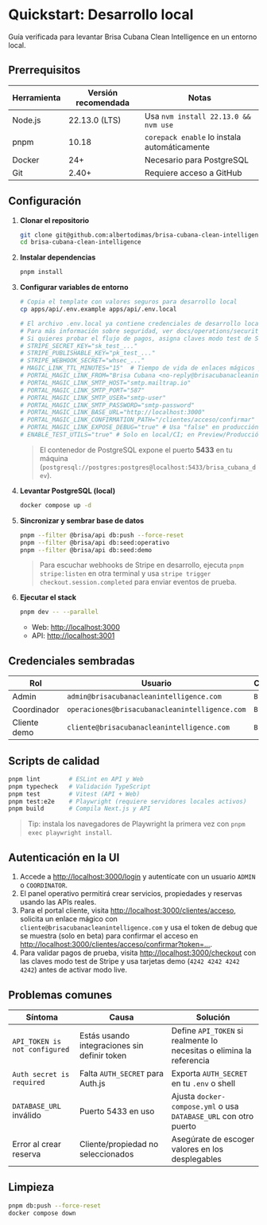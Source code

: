 # Quickstart: Desarrollo local

Guía verificada para levantar Brisa Cubana Clean Intelligence en un entorno local.

## Prerrequisitos

| Herramienta | Versión recomendada | Notas                                        |
| ----------- | ------------------- | -------------------------------------------- |
| Node.js     | 22.13.0 (LTS)       | Usa `nvm install 22.13.0 && nvm use`         |
| pnpm        | 10.18               | `corepack enable` lo instala automáticamente |
| Docker      | 24+                 | Necesario para PostgreSQL                    |
| Git         | 2.40+               | Requiere acceso a GitHub                     |

## Configuración

1. **Clonar el repositorio**
   ```bash
   git clone git@github.com:albertodimas/brisa-cubana-clean-intelligence.git
   cd brisa-cubana-clean-intelligence
   ```
2. **Instalar dependencias**
   ```bash
   pnpm install
   ```
3. **Configurar variables de entorno**

   ```bash
   # Copia el template con valores seguros para desarrollo local
   cp apps/api/.env.example apps/api/.env.local

   # El archivo .env.local ya contiene credenciales de desarrollo local seguras
   # Para más información sobre seguridad, ver docs/operations/security.md
   # Si quieres probar el flujo de pagos, asigna claves modo test de Stripe:
   # STRIPE_SECRET_KEY="sk_test_..."
   # STRIPE_PUBLISHABLE_KEY="pk_test_..."
   # STRIPE_WEBHOOK_SECRET="whsec_..."
   # MAGIC_LINK_TTL_MINUTES="15"  # Tiempo de vida de enlaces mágicos para el portal cliente
   # PORTAL_MAGIC_LINK_FROM="Brisa Cubana <no-reply@brisacubanacleanintelligence.com>"
   # PORTAL_MAGIC_LINK_SMTP_HOST="smtp.mailtrap.io"
   # PORTAL_MAGIC_LINK_SMTP_PORT="587"
   # PORTAL_MAGIC_LINK_SMTP_USER="smtp-user"
   # PORTAL_MAGIC_LINK_SMTP_PASSWORD="smtp-password"
   # PORTAL_MAGIC_LINK_BASE_URL="http://localhost:3000"
   # PORTAL_MAGIC_LINK_CONFIRMATION_PATH="/clientes/acceso/confirmar"
   # PORTAL_MAGIC_LINK_EXPOSE_DEBUG="true" # Usa "false" en producción para ocultar el token
   # ENABLE_TEST_UTILS="true" # Solo en local/CI; en Preview/Producción debe ser "false"
   ```

   > El contenedor de PostgreSQL expone el puerto **5433** en tu máquina (`postgresql://postgres:postgres@localhost:5433/brisa_cubana_dev`).

4. **Levantar PostgreSQL (local)**
   ```bash
   docker compose up -d
   ```
5. **Sincronizar y sembrar base de datos**

   ```bash
   pnpm --filter @brisa/api db:push --force-reset
   pnpm --filter @brisa/api db:seed:operativo
   pnpm --filter @brisa/api db:seed:demo
   ```

   > Para escuchar webhooks de Stripe en desarrollo, ejecuta `pnpm stripe:listen` en otra terminal y usa `stripe trigger checkout.session.completed` para enviar eventos de prueba.

6. **Ejecutar el stack**

   ```bash
   pnpm dev -- --parallel
   ```

   - Web: <http://localhost:3000>
   - API: <http://localhost:3001>

## Credenciales sembradas

| Rol          | Usuario                                        | Contraseña  |
| ------------ | ---------------------------------------------- | ----------- |
| Admin        | `admin@brisacubanacleanintelligence.com`       | `Brisa123!` |
| Coordinador  | `operaciones@brisacubanacleanintelligence.com` | `Brisa123!` |
| Cliente demo | `cliente@brisacubanacleanintelligence.com`     | `Brisa123!` |

## Scripts de calidad

```bash
pnpm lint        # ESLint en API y Web
pnpm typecheck   # Validación TypeScript
pnpm test        # Vitest (API + Web)
pnpm test:e2e    # Playwright (requiere servidores locales activos)
pnpm build       # Compila Next.js y API
```

> Tip: instala los navegadores de Playwright la primera vez con `pnpm exec playwright install`.

## Autenticación en la UI

1. Accede a <http://localhost:3000/login> y autentícate con un usuario `ADMIN` o `COORDINATOR`.
2. El panel operativo permitirá crear servicios, propiedades y reservas usando las APIs reales.
3. Para el portal cliente, visita <http://localhost:3000/clientes/acceso>, solicita un enlace mágico con `cliente@brisacubanacleanintelligence.com` y usa el token de debug que se muestra (solo en beta) para confirmar el acceso en <http://localhost:3000/clientes/acceso/confirmar?token=...>.
4. Para validar pagos de prueba, visita <http://localhost:3000/checkout> con las claves modo test de Stripe y usa tarjetas demo (`4242 4242 4242 4242`) antes de activar modo live.

## Problemas comunes

| Síntoma                       | Causa                                        | Solución                                                             |
| ----------------------------- | -------------------------------------------- | -------------------------------------------------------------------- |
| `API_TOKEN is not configured` | Estás usando integraciones sin definir token | Define `API_TOKEN` si realmente lo necesitas o elimina la referencia |
| `Auth secret is required`     | Falta `AUTH_SECRET` para Auth.js             | Exporta `AUTH_SECRET` en tu `.env` o shell                           |
| `DATABASE_URL` inválido       | Puerto 5433 en uso                           | Ajusta `docker-compose.yml` o usa `DATABASE_URL` con otro puerto     |
| Error al crear reserva        | Cliente/propiedad no seleccionados           | Asegúrate de escoger valores en los desplegables                     |

## Limpieza

```bash
pnpm db:push --force-reset
docker compose down
```

